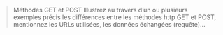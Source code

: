 > Méthodes GET et POST
> Illustrez au travers d’un ou plusieurs exemples précis les différences entre les méthodes http GET et
> POST, mentionnez les URLs utilisées, les données échangées (requête)…
